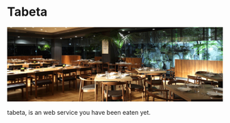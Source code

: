 # Tabeta

<img src="https://github.com/rcsv/Tabeta/blob/master/public/img/main_Visual01.jpg?raw=true" />

tabeta, is an web service you have been eaten yet.
